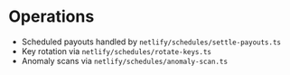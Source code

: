 # Operations

- Scheduled payouts handled by `netlify/schedules/settle-payouts.ts`
- Key rotation via `netlify/schedules/rotate-keys.ts`
- Anomaly scans via `netlify/schedules/anomaly-scan.ts`
